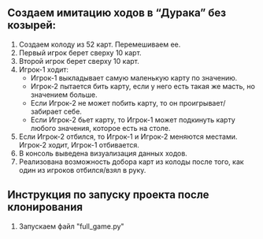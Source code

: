 ## Создаем имитацию ходов в “Дурака” без козырей:

1. Создаем колоду из 52 карт. Перемешиваем ее.
2. Первый игрок берет сверху 10 карт.
3. Второй игрок берет сверху 10 карт.
4. Игрок-1 ходит:
    * Игрок-1 выкладывает самую маленькую карту по значению.
    * Игрок-2 пытается бить карту, если у него есть такая же масть, но значением больше.
    * Если Игрок-2 не может побить карту, то он проигрывает/забирает себе.
    * Если Игрок-2 бьет карту, то Игрок-1 может подкинуть карту любого значения, которое есть на столе.
5. Если Игрок-2 отбился, то Игрок-1 и Игрок-2 меняются местами. Игрок-2 ходит, Игрок-1 отбивается.    
6. В консоль выведена визуализация данных ходов.
7. Реализована возможность добора карт из колоды после того, как один из игроков отбился/взял в руку.


## Инструкция по запуску проекта после клонирования

1. Запускаем файл "full_game.py"
